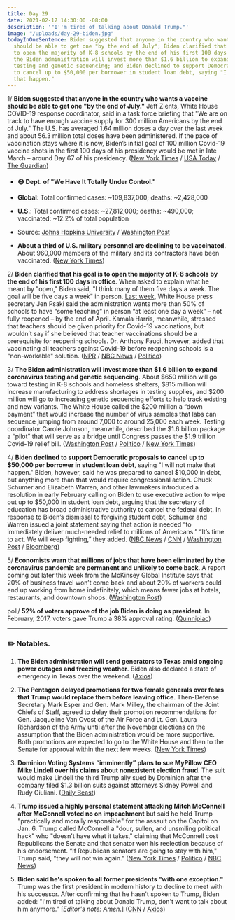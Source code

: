 ```yaml
---
title: Day 29
date: 2021-02-17 14:30:00 -08:00
description: '"I''m tired of talking about Donald Trump."'
image: "/uploads/day-29-biden.jpg"
todayInOneSentence: Biden suggested that anyone in the country who wants a vaccine
  should be able to get one "by the end of July"; Biden clarified that his goal is
  to open the majority of K-8 schools by the end of his first 100 days in office;
  the Biden administration will invest more than $1.6 billion to expand coronavirus
  testing and genetic sequencing; and Biden declined to support Democratic proposals
  to cancel up to $50,000 per borrower in student loan debt, saying "I will not make
  that happen."
---
```


1/ **Biden suggested that anyone in the country who wants a vaccine should be able to get one "by the end of July."** Jeff Zients, White House COVID-19 response coordinator, said in a task force briefing that "We are on track to have enough vaccine supply for 300 million Americans by the end of July." The U.S. has averaged 1.64 million doses a day over the last week and about 56.3 million total doses have been administered. If the pace of vaccination stays where it is now, Biden’s initial goal of 100 million Covid-19 vaccine shots in the first 100 days of his presidency would be met in late March – around Day 67 of his presidency. ([New York Times](https://www.nytimes.com/live/2021/02/17/world/covid-19-coronavirus/bidens-early-goal-of-100-million-shots-in-100-days-has-become-a-low-bar-as-the-pace-of-vaccinations-rises) / [USA Today](https://www.usatoday.com/story/news/health/2021/02/17/covid-news-joe-biden-variant-vaccine-teachers/6771794002/) / [The Guardian](https://www.theguardian.com/us-news/2021/feb/16/joe-biden-coronavirus-town-hall-stimulus))

* #### 😷 Dept. of "We Have It Totally Under Control."

* **Global**: Total confirmed cases: \~109,837,000; deaths: \~2,428,000

* **U.S.**: Total confirmed cases: \~27,812,000; deaths: \~490,000; vaccinated: \~12.2% of total population

* Source: [Johns Hopkins University](https://coronavirus.jhu.edu/map.html) / [Washington Post](https://www.washingtonpost.com/graphics/2020/health/covid-vaccine-states-distribution-doses/)

* **About a third of U.S. military personnel are declining to be vaccinated**. About 960,000 members of the military and its contractors have been vaccinated. ([New York Times](https://www.nytimes.com/live/2021/02/17/world/covid-19-coronavirus/a-third-of-us-troops-are-declining-to-be-vaccinated-the-pentagon-says))

2/ **Biden clarified that his goal is to open the majority of K-8 schools by the end of his first 100 days in office**. When asked to explain what he meant by "open," Biden said, "I think many of them five days a week. The goal will be five days a week" in person. [Last week](https://whatthefuckjusthappenedtoday.com/2021/02/10/day-22/#4-the-white-house-clarified-biden%E2%80%99s), White House press secretary Jen Psaki said the administration wants more than 50% of schools to have “some teaching” in person “at least one day a week” – not fully reopened – by the end of April. Kamala Harris, meanwhile, stressed that teachers should be given priority for Covid-19 vaccinations, but wouldn’t say if she believed that teacher vaccinations should be a prerequisite for reopening schools. Dr. Anthony Fauci, however, added that vaccinating all teachers against Covid-19 before reopening schools is a "non-workable" solution. ([NPR](https://www.npr.org/2021/02/16/968547917/biden-says-he-wants-most-k-8-schools-open-5-days-a-week-by-his-first-100-days) / [NBC News](https://www.nbcnews.com/politics/white-house/harris-stresses-teachers-must-be-prioritized-covid-19-vaccinations-n1258087) / [Politico](https://www.politico.com/news/2021/02/17/fauci-vaccinate-teachers-school-reopening-469315))

3/ **The Biden administration will invest more than $1.6 billion to expand coronavirus testing and genetic sequencing**. About $650 million will go toward testing in K-8 schools and homeless shelters, $815 million will increase manufacturing to address shortages in testing supplies, and $200 million will go to increasing genetic sequencing efforts to help track existing and new variants. The White House called the $200 million a “down payment” that would increase the number of virus samples that labs can sequence jumping from around 7,000 to around 25,000 each week. Testing coordinator Carole Johnson, meanwhile, described the $1.6 billion package a “pilot” that will serve as a bridge until Congress passes the $1.9 trillion Covid-19 relief bill. ([Washington Post](https://www.washingtonpost.com/nation/2021/02/17/coronavirus-covid-live-updates-us/#link-PHK4MMJWQJF2RBJ5QYC2O6RQQQ) / [Politico](https://www.politico.com/news/2021/02/17/biden-administration-coronavirus-testing-expansion-469433) / [New York Times](https://www.nytimes.com/live/2021/02/17/world/covid-19-coronavirus/the-biden-administration-pledges-a-nearly-200-million-down-payment-for-tracking-virus-variants-as-lawmakers-push-for-billions))

4/ **Biden declined to support Democratic proposals to cancel up to $50,000 per borrower in student loan debt**, saying "I will not make that happen." Biden, however, said he was prepared to cancel $10,000 in debt, but anything more than that would require congressional action. Chuck Schumer and Elizabeth Warren, and other lawmakers introduced a resolution in early February calling on Biden to use executive action to wipe out up to $50,000 in student loan debt, arguing that the secretary of education has broad administrative authority to cancel the federal debt. In response to Biden’s dismissal to forgiving student debt, Schumer and Warren issued a joint statement saying that action is needed “to immediately deliver much-needed relief to millions of Americans.” “It’s time to act. We will keep fighting,” they added. ([NBC News](https://www.nbcnews.com/politics/joe-biden/i-will-not-make-happen-biden-declines-democrats-call-cancel-n1258069) / [CNN](https://www.cnn.com/2021/02/16/politics/student-loan-forgiveness-biden/) / [Washington Post](https://www.washingtonpost.com/politics/2021/02/17/joe-biden-live-updates/#link-MLQWJVL6DZGRJC4UTUFBT4OLH4) / [Bloomberg](https://www.bloomberg.com/news/articles/2021-02-17/schumer-warren-challenge-biden-on-student-debt-cancellation?sref=MIBMEEoj))

5/ **Economists warn that millions of jobs that have been eliminated by the coronavirus pandemic are permanent and unlikely to come back**. A report coming out later this week from the McKinsey Global Institute says that 20% of business travel won’t come back and about 20% of workers could end up working from home indefinitely, which means fewer jobs at hotels, restaurants, and downtown shops. ([Washington Post](https://www.washingtonpost.com/road-to-recovery/2021/02/17/unemployed-workers-retraining/))

poll/ **52% of voters approve of the job Biden is doing as president**. In February, 2017, voters gave Trump a 38% approval rating. ([Quinnipiac](https://poll.qu.edu/national/release-detail?ReleaseID=3692))

---

### ✏️ Notables.

1. **The Biden administration will send generators to Texas amid ongoing power outages and freezing weather**. Biden also declared a state of emergency in Texas over the weekend. ([Axios](https://www.axios.com/texas-power-outages-generators-biden-diesel-9f90d47f-327f-4d53-8cd6-9a74a2a06ec3.html))

2. **The Pentagon delayed promotions for two female generals over fears that Trump would replace them before leaving office**. Then-Defense Secretary Mark Esper and Gen. Mark Milley, the chairman of the Joint Chiefs of Staff, agreed to delay their promotion recommendations for Gen. Jacqueline Van Ovost of the Air Force and Lt. Gen. Laura Richardson of the Army until after the November elections on the assumption that the Biden administration would be more supportive. Both promotions are expected to go to the White House and then to the Senate for approval within the next few weeks. ([New York Times](https://www.nytimes.com/2021/02/17/us/politics/trump-biden-promotions-women-generals.html))

3. **Dominion Voting Systems “imminently” plans to sue MyPillow CEO Mike Lindell over his claims about nonexistent election fraud**. The suit would make Lindell the third Trump ally sued by Dominion after the company filed $1.3 billion suits against attorneys Sidney Powell and Rudy Giuliani. ([Daily Beast](https://www.thedailybeast.com/dominion-says-it-will-sue-mypillow-ceo-mike-lindell-over-election-fraud-claims))

4. **Trump issued a highly personal statement attacking Mitch McConnell after McConnell voted no on impeachment** but said he held Trump "practically and morally responsible" for the assault on the Capitol on Jan. 6. Trump called McConnell a "dour, sullen, and unsmiling political hack" who "doesn't have what it takes," claiming that McConnell cost Republicans the Senate and that senator won his reelection because of his endorsement. “If Republican senators are going to stay with him," Trump said, "they will not win again.” ([New York Times](https://www.nytimes.com/2021/02/16/us/politics/trump-mitch-mcconnell-republicans.html) / [Politico](https://www.politico.com/news/2021/02/16/trump-attacks-mcconnell-in-fiery-statement-469150) / [NBC News](https://www.nbcnews.com/politics/donald-trump/trump-blasts-mcconnell-hack-who-lacks-political-insight-n1258051))

5. **Biden said he's spoken to all former presidents "with one exception."** Trump was the first president in modern history to decline to meet with his successor. After confirming that he hasn't spoken to Trump, Biden added: "I'm tired of talking about Donald Trump, don't want to talk about him anymore." \[*Editor's note: Amen*.\] ([CNN](https://www.cnn.com/2021/02/16/politics/biden-trump-presidency/index.html) / [Axios](https://www.axios.com/biden-tired-talking-about-trump-presidents-55dd33fe-0ab8-43f2-a93c-dce0c10d65cb.html))